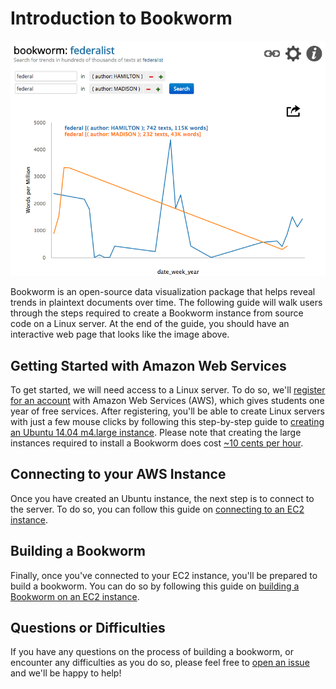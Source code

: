 # Introduction to Bookworm

![bookworm screenshot](./images/federalist.png)

Bookworm is an open-source data visualization package that helps reveal trends in plaintext documents over time. The following guide will walk users through the steps required to create a Bookworm instance from source code on a Linux server. At the end of the guide, you should have an interactive web page that looks like the image above.

## Getting Started with Amazon Web Services

To get started, we will need access to a Linux server. To do so, we'll [register for an account](https://aws.amazon.com/free) with Amazon Web Services (AWS), which gives students one year of free services. After registering, you'll be able to create Linux servers with just a few mouse clicks by following this step-by-step guide to [creating an Ubuntu 14.04 m4.large instance](https://github.com/YaleDHLab/lab-workshops/wiki/Creating-an-EC2-Instance-on-AWS). Please note that creating the large instances required to install a Bookworm does cost [~10 cents per hour](https://aws.amazon.com/ec2/pricing/).

## Connecting to your AWS Instance

Once you have created an Ubuntu instance, the next step is to connect to the server. To do so, you can follow this guide on [connecting to an EC2 instance](https://github.com/YaleDHLab/lab-workshops/wiki/Connecting-to-an-EC2-Instance).

## Building a Bookworm

Finally, once you've connected to your EC2 instance, you'll be prepared to build a bookworm. You can do so by following this guide on [building a Bookworm on an EC2 instance](https://github.com/YaleDHLab/lab-workshops/wiki/Building-a-Bookworm-on-an-Ubuntu-14.04-EC2-Instance).

## Questions or Difficulties

If you have any questions on the process of building a bookworm, or encounter any difficulties as you do so, please feel free to [open an issue](https://github.com/YaleDHLab/lab-workshops/issues) and we'll be happy to help!

